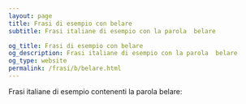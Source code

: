 ```yaml
---
layout: page
title: Frasi di esempio con belare 
subtitle: Frasi italiane di esempio con la parola  belare

og_title: Frasi di esempio con belare 
og_description: Frasi italiane di esempio con la parola  belare
og_type: website
permalink: /frasi/b/belare.html
---
```


Frasi italiane di esempio contenenti la parola belare:


